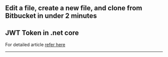 **Edit a file, create a new file, and clone from Bitbucket in under 2 minutes**
---

## JWT Token in .net core

For detailed article [refer here](https://blossomprogramming.blogspot.com/2018/10/jwts-in-aspnet-core.html)

---
